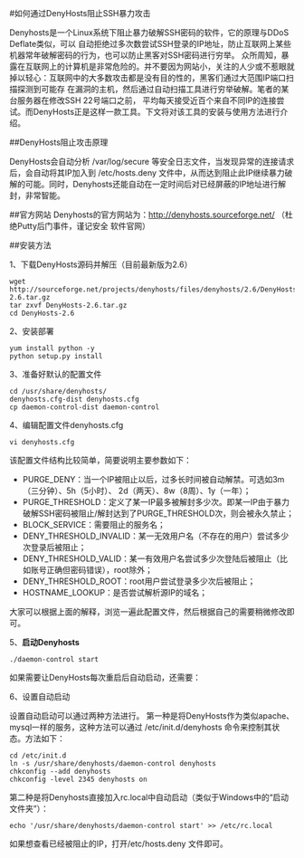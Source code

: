 <!-- --- tag: ssh 破解 linux -->
<!-- --- title: 如何通过DenyHosts阻止SSH暴力攻击 -->
#如何通过DenyHosts阻止SSH暴力攻击

Denyhosts是一个Linux系统下阻止暴力破解SSH密码的软件，它的原理与DDoS Deflate类似，可以 自动拒绝过多次数尝试SSH登录的IP地址，防止互联网上某些机器常年破解密码的行为，也可以防止黑客对SSH密码进行穷举。 众所周知，暴露在互联网上的计算机是非常危险的。并不要因为网站小，关注的人少或不惹眼就 掉以轻心：互联网中的大多数攻击都是没有目的性的，黑客们通过大范围IP端口扫描探测到可能存 在漏洞的主机，然后通过自动扫描工具进行穷举破解。笔者的某台服务器在修改SSH 22号端口之前， 平均每天接受近百个来自不同IP的连接尝试。而DenyHosts正是这样一款工具。下文将对该工具的安装与使用方法进行介绍。 
 
##DenyHosts阻止攻击原理 

 
DenyHosts会自动分析 /var/log/secure 等安全日志文件，当发现异常的连接请求后，会自动将其IP加入到 /etc/hosts.deny 文件中，从而达到阻止此IP继续暴力破解的可能。同时，Denyhosts还能自动在一定时间后对已经屏蔽的IP地址进行解封，非常智能。 
  
##官方网站 
Denyhosts的官方网站为：http://denyhosts.sourceforge.net/ （杜绝Putty后门事件，谨记安全 
软件官网） 
 
##安装方法
 
1、下载DenyHosts源码并解压（目前最新版为2.6）

    wget http://sourceforge.net/projects/denyhosts/files/denyhosts/2.6/DenyHosts-2.6.tar.gz 
    tar zxvf DenyHosts-2.6.tar.gz 
    cd DenyHosts-2.6 
    
2、安装部署 
    
    yum install python -y 
    python setup.py install 

3、准备好默认的配置文件 

    cd /usr/share/denyhosts/ 
    denyhosts.cfg-dist denyhosts.cfg 
    cp daemon-control-dist daemon-control 
    
4、编辑配置文件denyhosts.cfg 

    vi denyhosts.cfg 

该配置文件结构比较简单，简要说明主要参数如下： 

*  PURGE_DENY：当一个IP被阻止以后，过多长时间被自动解禁。可选如3m（三分钟）、5h（5小时）、 2d（两天）、8w（8周）、1y（一年）； 
*  PURGE_THRESHOLD：定义了某一IP最多被解封多少次。即某一IP由于暴力破解SSH密码被阻止/解封达到了PURGE_THRESHOLD次，则会被永久禁止； 
*  BLOCK_SERVICE：需要阻止的服务名； 
*  DENY_THRESHOLD_INVALID：某一无效用户名（不存在的用户）尝试多少次登录后被阻止； 
*  DENY_THRESHOLD_VALID：某一有效用户名尝试多少次登陆后被阻止（比如账号正确但密码错误），root除外； 
*  DENY_THRESHOLD_ROOT：root用户尝试登录多少次后被阻止； 
*  HOSTNAME_LOOKUP：是否尝试解析源IP的域名； 

大家可以根据上面的解释，浏览一遍此配置文件，然后根据自己的需要稍微修改即可。 

5、**启动Denyhosts** 
 
    ./daemon-control start 

如果需要让DenyHosts每次重启后自动启动，还需要： 

6、设置自动启动 

设置自动启动可以通过两种方法进行。 第一种是将DenyHosts作为类似apache、mysql一样的服务，这种方法可以通过 /etc/init.d/denyhosts  命令来控制其状态。方法如下： 

    cd /etc/init.d 
    ln -s /usr/share/denyhosts/daemon-control denyhosts 
    chkconfig --add denyhosts 
    chkconfig -level 2345 denyhosts on 
  
第二种是将Denyhosts直接加入rc.local中自动启动（类似于Windows中的“启动文件夹”）： 

 
    echo '/usr/share/denyhosts/daemon-control start' >> /etc/rc.local 

如果想查看已经被阻止的IP，打开/etc/hosts.deny 文件即可。 